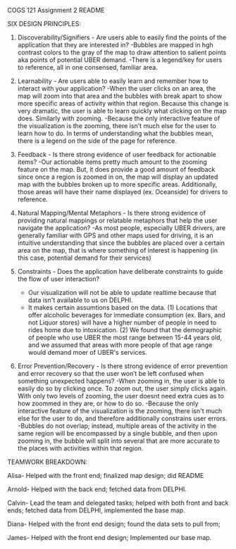 COGS 121 Assignment 2 README

SIX DESIGN PRINCIPLES:

1. Discoverability/Signifiers - Are users able to easily find the points of the application that they are interested in?
	-Bubbles are mapped in hgh contrast colors to the gray of the map to draw attention to salient points aka points of potential UBER demand.
	-There is a legend/key for users to reference, all in one consensed, familiar area. 

2. Learnability - Are users able to easily learn and remember how to interact with your application?
	-When the user clicks on an area, the map will zoom into that area and the bubbles with break apart to show more specific areas of activity within that region. Because this change is very dramatic, the user is able to learn quickly what clicking on the map does. Similarly with zooming.
	-Because the only interactive feature of the visualization is the zooming, there isn't much else for the user to learn how to do. In terms of understanding what the bubbles mean, there is a legend on the side of the page for reference. 

3. Feedback - Is there strong evidence of user feedback for actionable items?
	-Our actionable items pretty much amount to the zooming feature on the map. But, it does provide a good amount of feedback since once a region is zoomed in on, the map will display an updated map with the bubbles broken up to more specific areas. Additionally, those areas will have their name displayed (ex. Oceanside) for drivers to reference.

4. Natural Mapping/Mental Metaphors - Is there strong evidence of providing natural mappings or relatable metaphors that help the user navigate the application?
	-As most people, especially UBER drivers, are generally familiar with GPS and other maps used for driving, it is an intuitive understanding that since the bubbles are placed over a certain area on the map, that is where something of interest is happening (in this case, potential demand for their services)

5. Constraints - Does the application have deliberate constraints to guide the flow of user interaction?
	- Our visualization will not be able to update realtime because that data isn't available to us on DELPHI.
	- It makes certain assumtions based on the data. 
		(1) Locations that offer alcoholic beverages for immediate consumption (ex. Bars, and not Liquor stores) will have a higher number of people in need to rides home due to intoxication. 
		(2) We found that the demographic of people who use UBER the most range between 15-44 years old, and we assumed that areas with more people of that age range would demand moer of UBER's services.

6. Error Prevention/Recovery - Is there strong evidence of error prevention and error recovery so that the user won’t be left confused when something unexpected happens?
	-When zooming in, the user is able to easily do so by clicking once. To zoom out, the user simply clicks again. With only two levels of zooming, the user doesnt need extra cues as to how zoommed in they are, or how to do so.
	-Because the only interactive feature of the visualization is the zooming, there isn't much else for the user to do, and therefore additionally constrains user errors.
	-Bubbles do not overlap; instead, multiple areas of the activity in the same region will be encompassed by a single bubble, and then upon zooming in, the bubble will split into several that are more accurate to the places with activities within that region. 


TEAMWORK BREAKDOWN:


Alisa-  Helped with the front end; finalized map design; did README

Arnold- Helped with the back end; fetched data from DELPHI.

Calvin- Lead the team and delegated tasks; helped with both front and back ends; fetched data from DELPHI, implemented the base map.

Diana-  Helped with the front end design; found the data sets to pull from; 

James-  Helped with the front end design; Implemented our base map.

